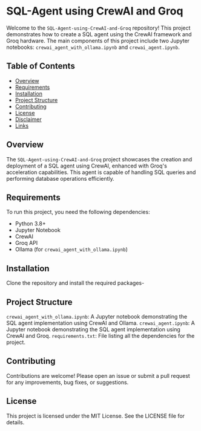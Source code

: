 # SQL-Agent using CrewAI and Groq

Welcome to the `SQL-Agent-using-CrewAI-and-Groq` repository! This project demonstrates how to create a SQL agent using the CrewAI framework and Groq hardware. The main components of this project include two Jupyter notebooks: `crewai_agent_with_ollama.ipynb` and `crewai_agent.ipynb`.

## Table of Contents

- [Overview](#overview)
- [Requirements](#requirements)
- [Installation](#installation)
- [Project Structure](#project-structure)
- [Contributing](#contributing)
- [License](#license)
- [Disclaimer](#disclaimer)
- [Links](#links)

## Overview

The `SQL-Agent-using-CrewAI-and-Groq` project showcases the creation and deployment of a SQL agent using CrewAI, enhanced with Groq's acceleration capabilities. This agent is capable of handling SQL queries and performing database operations efficiently.

## Requirements

To run this project, you need the following dependencies:

- Python 3.8+
- Jupyter Notebook
- CrewAI
- Groq API
- Ollama (for `crewai_agent_with_ollama.ipynb`)

## Installation

Clone the repository and install the required packages-


## Project Structure
`crewai_agent_with_ollama.ipynb`: A Jupyter notebook demonstrating the SQL agent implementation using CrewAI and Ollama.
`crewai_agent.ipynb`: A Jupyter notebook demonstrating the SQL agent implementation using CrewAI and Groq.
`requirements.txt`: File listing all the dependencies for the project.

## Contributing
Contributions are welcome! Please open an issue or submit a pull request for any improvements, bug fixes, or suggestions.

## License
This project is licensed under the MIT License. See the LICENSE file for details.
    

